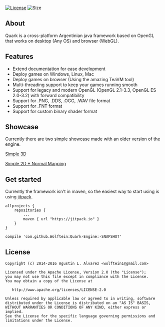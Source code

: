 [![License](https://img.shields.io/badge/license-APACHE-blue.svg)](https://github.com/Wolftein/Quark-Engine/blob/master/LICENSE)
![Size](https://reposs.herokuapp.com/?path=Wolftein/Quark-Engine)
 
## About

Quark is a cross-platform Argentinian java framework based on OpenGL that works on desktop (Any OS) and browser (WebGL).

## Features
  * Extend documentation for ease development
  * Deploy games on Windows, Linux, Mac
  * Deploy games on browser (Using the amazing TeaVM tool)
  * Multi-threading support to keep your games running smooth
  * Support for legacy and modern OpenGL (OpenGL 2.1-3.3, OpenGL ES 2.0-3.2) with forward compatibility
  * Support for .PNG, .DDS, .OGG, .WAV file format
  * Support for .FNT format
  * Support for custom binary shader format
 
## Showcase

Currently there are two simple showcase made with an older version of the engine.

[Simple 3D](http://www.tecno-store.com.ar/LordFers/1/)

[Simple 2D + Normal Mapping](http://www.tecno-store.com.ar/LordFers/2/)

## Get started

Currently the framework isn't in maven, so the easiest way to start using is using [jitpack](http://jipack.io).

	allprojects {
		repositories {
			...
			maven { url "https://jitpack.io" }
		}
	}
	
    compile 'com.github.Wolftein:Quark-Engine:-SNAPSHOT'

## License

    Copyright (c) 2014-2016 Agustin L. Alvarez <wolftein1@gmail.com>

    Licensed under the Apache License, Version 2.0 (the "License");
    you may not use this file except in compliance with the License.
    You may obtain a copy of the License at

       http://www.apache.org/licenses/LICENSE-2.0

    Unless required by applicable law or agreed to in writing, software
    distributed under the License is distributed on an "AS IS" BASIS,
    WITHOUT WARRANTIES OR CONDITIONS OF ANY KIND, either express or implied.
    See the License for the specific language governing permissions and
    limitations under the License.